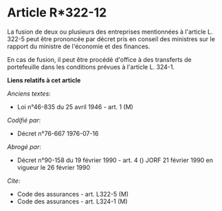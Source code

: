 # Article R*322-12

La fusion de deux ou plusieurs des entreprises mentionnées à l'article L. 322-5 peut être prononcée par décret pris en
conseil des ministres sur le rapport du ministre de l'économie et des finances.

En cas de fusion, il peut être procédé d'office à des transferts de portefeuille dans les conditions prévues à l'article L.
324-1.

**Liens relatifs à cet article**

_Anciens textes_:

  - Loi n°46-835 du 25 avril 1946 - art. 1 (M)

_Codifié par_:

  - Décret n°76-667 1976-07-16

_Abrogé par_:

  - Décret n°90-158 du 19 février 1990 - art. 4 () JORF 21 février 1990 en vigueur le 26 février 1990

_Cite_:

  - Code des assurances - art. L322-5 (M)
  - Code des assurances - art. L324-1 (M)
